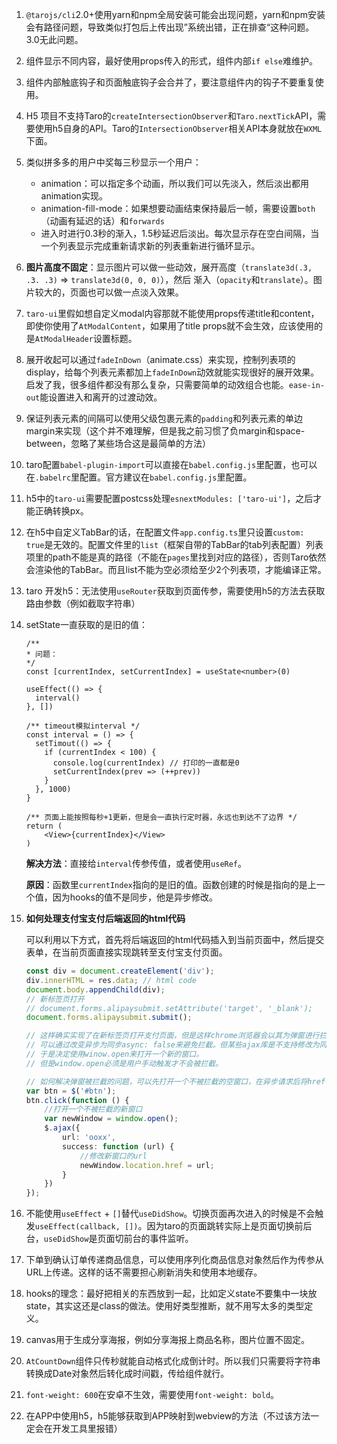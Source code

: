 1. `@tarojs/cli`2.0+使用yarn和npm全局安装可能会出现问题，yarn和npm安装会有路径问题，导致类似打包后上传出现”系统出错，正在排查“这种问题。3.0无此问题。

2. 组件显示不同内容，最好使用props传入的形式，组件内部`if else`难维护。

3. 组件内部触底钩子和页面触底钩子会合并了，要注意组件内的钩子不要重复使用。

4. H5 项目不支持Taro的`createIntersectionObserver`和`Taro.nextTick`API，需要使用h5自身的API。Taro的`IntersectionObserver`相关API本身就放在`WXML`下面。

5. 类似拼多多的用户中奖每三秒显示一个用户：

   - animation：可以指定多个动画，所以我们可以先淡入，然后淡出都用animation实现。
   - animation-fill-mode：如果想要动画结束保持最后一帧，需要设置`both`（动画有延迟的话）和`forwards`
   - 进入时进行0.3秒的渐入，1.5秒延迟后淡出。每次显示存在空白间隔，当一个列表显示完成重新请求新的列表重新进行循环显示。

6. **图片高度不固定**：显示图片可以做一些动效，展开高度（`translate3d(.3, .3. .3)` => `translate3d(0, 0, 0)`），然后 渐入（`opacity`和`translate`）。图片较大的，页面也可以做一点淡入效果。

7. `taro-ui`里假如想自定义modal内容那就不能使用props传递title和content，即使你使用了`AtModalContent`，如果用了title props就不会生效，应该使用的是`AtModalHeader`设置标题。

8. 展开收起可以通过`fadeInDown`（animate.css）来实现，控制列表项的display，给每个列表元素都加上`fadeInDown`动效就能实现很好的展开效果。启发了我，很多组件都没有那么复杂，只需要简单的动效组合也能。`ease-in-out`能设置进入和离开的过渡动效。

9. 保证列表元素的间隔可以使用父级包裹元素的`padding`和列表元素的单边margin来实现（这个并不难理解，但是我之前习惯了负margin和space-between，忽略了某些场合这是最简单的方法）

10. taro配置`babel-plugin-import`可以直接在`babel.config.js`里配置，也可以在`.babelrc`里配置。官方建议在`babel.config.js`里配置。

11. h5中的`taro-ui`需要配置postcss处理`esnextModules: ['taro-ui']`，之后才能正确转换px。

12. 在h5中自定义TabBar的话，在配置文件`app.config.ts`里只设置`custom: true`是无效的。配置文件里的`list`（框架自带的TabBar的tab列表配置）列表项里的path不能是真的路径（不能在`pages`里找到对应的路径），否则Taro依然会渲染他的TabBar。而且list不能为空必须给至少2个列表项，才能编译正常。

13. taro 开发h5：无法使用`useRouter`获取到页面传参，需要使用h5的方法去获取路由参数（例如截取字符串）

14. setState一直获取的是旧的值：

    ```tsx
    /**
    * 问题：
    */
    const [currentIndex, setCurrentIndex] = useState<number>(0)
    
    useEffect(() => {
      interval()
    }, [])
    
    /** timeout模拟interval */
    const interval = () => {
      setTimout(() => {
        if (currentIndex < 100) {
          console.log(currentIndex) // 打印的一直都是0
          setCurrentIndex(prev => (++prev))
        }            
      }, 1000)
    }
    
    /** 页面上能按照每秒+1更新，但是会一直执行定时器，永远也到达不了边界 */
    return (
    	<View>{currentIndex}</View>
    )
    ```

    **解决方法**：直接给`interval`传参传值，或者使用`useRef`。

    **原因**：函数里`currentIndex`指向的是旧的值。函数创建的时候是指向的是上一个值，因为hooks的值不是同步，他是异步修改。

15. **如何处理支付宝支付后端返回的html代码**

    可以利用以下方式，首先将后端返回的html代码插入到当前页面中，然后提交表单，在当前页面直接实现跳转至支付宝支付页面。

    ```ts
    const div = document.createElement('div');
    div.innerHTML = res.data; // html code
    document.body.appendChild(div);
    // 新标签页打开
    // document.forms.alipaysubmit.setAttribute('target', '_blank');
    document.forms.alipaysubmit.submit();
    
    // 这样确实实现了在新标签页打开支付页面，但是这样chrome浏览器会以其为弹窗进行拦截，所以这种方法是行不通的。
    // 可以通过改变异步为同步async: false来避免拦截。但某些ajax库是不支持修改为同步的。
    // 于是决定使用winow.open来打开一个新的窗口。
    // 但是window.open必须是用户手动触发才不会被拦截。
    
    // 如何解决弹窗被拦截的问题，可以先打开一个不被拦截的空窗口，在异步请求后将href替换。
    var btn = $('#btn');
    btn.click(function () {
        //打开一个不被拦截的新窗口
        var newWindow = window.open();
        $.ajax({
            url: 'ooxx',
            success: function (url) {
                //修改新窗口的url
                newWindow.location.href = url;
            }
        })
    });
    ```

16. 不能使用`useEffect` + `[]`替代`useDidShow`。切换页面再次进入的时候是不会触发`useEffect(callback, [])`。因为taro的页面跳转实际上是页面切换前后台，`useDidShow`是页面切前台的事件监听。

17. 下单到确认订单传递商品信息，可以使用序列化商品信息对象然后作为传参从URL上传递。这样的话不需要担心刷新消失和使用本地缓存。

18. hooks的理念：最好把相关的东西放到一起，比如定义state不要集中一块放state，其实这还是class的做法。使用好类型推断，就不用写太多的类型定义。

19. canvas用于生成分享海报，例如分享海报上商品名称，图片位置不固定。

20. `AtCountDown`组件只传秒就能自动格式化成倒计时。所以我们只需要将字符串转换成Date对象然后转化成时间戳，传给组件就行。

21. `font-weight: 600`在安卓不生效，需要使用`font-weight: bold`。

22. 在APP中使用h5，h5能够获取到APP映射到webview的方法（不过该方法一定会在开发工具里报错）


